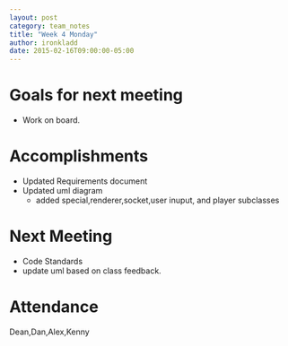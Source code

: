 ```yaml
---
layout: post
category: team_notes
title: "Week 4 Monday"
author: ironkladd
date: 2015-02-16T09:00:00-05:00
---
```


# Goals for next meeting
- Work on board.


# Accomplishments
- Updated Requirements document
- Updated uml diagram
  - added special,renderer,socket,user inuput, and player subclasses


# Next Meeting
- Code Standards
- update uml based on class feedback.



# Attendance

Dean,Dan,Alex,Kenny
